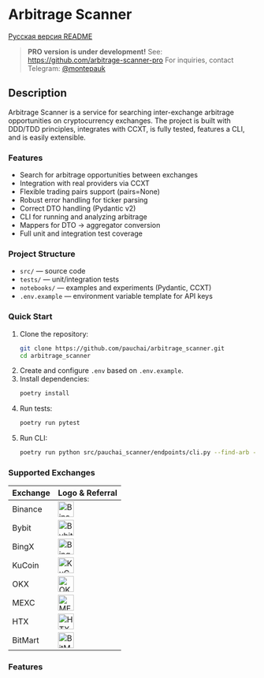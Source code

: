 # Arbitrage Scanner

[Русская версия README](./README_RU.md)

> **PRO version is under development!**
> See: https://github.com/arbitrage-scanner-pro
> For inquiries, contact Telegram: [@montepauk](https://t.me/montepauk)

## Description
Arbitrage Scanner is a service for searching inter-exchange arbitrage opportunities on cryptocurrency exchanges. The project is built with DDD/TDD principles, integrates with CCXT, is fully tested, features a CLI, and is easily extensible.

### Features
- Search for arbitrage opportunities between exchanges
- Integration with real providers via CCXT
- Flexible trading pairs support (pairs=None)
- Robust error handling for ticker parsing
- Correct DTO handling (Pydantic v2)
- CLI for running and analyzing arbitrage
- Mappers for DTO → aggregator conversion
- Full unit and integration test coverage

### Project Structure
- `src/` — source code
- `tests/` — unit/integration tests
- `notebooks/` — examples and experiments (Pydantic, CCXT)
- `.env.example` — environment variable template for API keys

### Quick Start
1. Clone the repository:
	```bash
	git clone https://github.com/pauchai/arbitrage_scanner.git
	cd arbitrage_scanner
	```
2. Create and configure `.env` based on `.env.example`.
3. Install dependencies:
	```bash
	poetry install
	```
4. Run tests:
	```bash
	poetry run pytest
	```
5. Run CLI:
	```bash
	poetry run python src/pauchai_scanner/endpoints/cli.py --find-arb --quoted-asset USDT
	```

### Supported Exchanges

| Exchange | Logo & Referral |
|----------|----------------|
| Binance  | <a href="https://www.binance.com/activity/referral-entry/CPA?ref=CPA_00JM9DOEP3" target="_blank"><img src="https://github.com/user-attachments/assets/e9419b93-ccb0-46aa-9bff-c883f096274b" alt="Binance" height="32"/></a> |
| Bybit    | <a href="https://www.bybit.com/invite?ref=ZL4WLP8" target="_blank"><img src="https://github.com/user-attachments/assets/97a5d0b3-de10-423d-90e1-6620960025ed" alt="Bybit" height="32"/></a> |
| BingX    | <a href="https://bingx.com/invite/GJKWDY/" target="_blank"><img src="https://github-production-user-asset-6210df.s3.amazonaws.com/1294454/253675376-6983b72e-4999-4549-b177-33b374c195e3.jpg" alt="BingX" height="32"/></a> |
| KuCoin   | <a href="https://www.kucoin.com/r/rf/CX8XUX73" target="_blank"><img src="https://user-images.githubusercontent.com/51840849/87295558-132aaf80-c50e-11ea-9801-a2fb0c57c799.jpg" alt="KuCoin" height="32"/></a> |
| OKX      | <img src="https://user-images.githubusercontent.com/1294454/152485636-38b19e4a-bece-4dec-979a-5982859ffc04.jpg" alt="OKX" height="32"/> |
| MEXC     | <a href="https://promote.mexc.com/r/QpfKQfw8" target="_blank"><img src="https://user-images.githubusercontent.com/1294454/137283979-8b2a818d-8633-461b-bfca-de89e8c446b2.jpg" alt="MEXC" height="32"/></a> |
| HTX      | <a href="https://www.htx.com/invite/ru-ru/1f?invite_code=4g7jd223" target="_blank"><img src="https://user-images.githubusercontent.com/1294454/76137448-22748a80-604e-11ea-8069-6e389271911d.jpg" alt="HTX" height="32"/></a> |
| BitMart  | <a href="https://www.bitmart.com/invite/cVxrKu" target="_blank"><img src="https://github.com/user-attachments/assets/0623e9c4-f50e-48c9-82bd-65c3908c3a14" alt="BitMart" height="32"/></a> |

### Features

